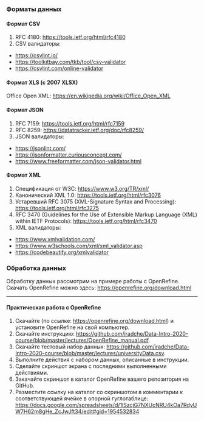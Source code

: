 ### Форматы данных

#### Формат CSV
1. RFC 4180: https://tools.ietf.org/html/rfc4180        
2. CSV валидаторы:        
- https://csvlint.io/      
- https://toolkitbay.com/tkb/tool/csv-validator      
- https://csvlint.com/online-validator      

#### Формат XLS (с 2007 XLSX)
Office Open XML: https://en.wikipedia.org/wiki/Office_Open_XML     


#### Формат JSON
1. RFC 7159: https://tools.ietf.org/html/rfc7159      
2. RFC 8259: https://datatracker.ietf.org/doc/rfc8259/      
3. JSON валидаторы:    
- https://jsonlint.com/    
- https://jsonformatter.curiousconcept.com/     
- https://www.freeformatter.com/json-validator.html     

#### Формат XML
1. Спецификация от W3C: https://www.w3.org/TR/xml/     
2. Канонический XML 1.0: https://tools.ietf.org/html/rfc3076      
3. Устаревший RFC 3075 (XML-Signature Syntax and Processing): https://tools.ietf.org/html/rfc3275       
4. RFC 3470 (Guidelines for the Use of Extensible Markup Language (XML) within IETF Protocols): https://tools.ietf.org/html/rfc3470       
5. XML валидаторы:      
- https://www.xmlvalidation.com/
- https://www.w3schools.com/xml/xml_validator.asp     
- https://codebeautify.org/xmlvalidator




### Обработка данных

Обработку данных рассмотрим на примере работы с OpenRefine.     
Скачать OpenRefine можно здесь: https://openrefine.org/download.html     

      
      
___________


#### Практическая работа с OpenRefine

1. Скачайте (по ссылке: https://openrefine.org/download.html) и установите OpenRefine на свой компьютер.
2. Скачайте инструкцию: https://github.com/iradche/Data-Intro-2020-course/blob/master/lectures/OpenRefine_manual.pdf.        
3. Скачайте тестовый набор данных: https://github.com/iradche/Data-Intro-2020-course/blob/master/lectures/universityData.csv.         
4. Выполните действия с набором данных, описанные в инструкции.    
5. Сделайте скриншот экрана с последними выполненными действиями.    
6. Закачайте скриншот в каталог OpenRefine вашего репозитория на GitHub.    
7. Разместите ссылку на каталог со скриншотом в комментарии к соответствующей ячейке в опорной гуглотаблице: https://docs.google.com/spreadsheets/d/1lSzcjG7NXUcNRU4kOa7RdyUW7H62m8gHe_ZcJwJft34/edit#gid=1954532834
